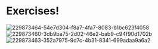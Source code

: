 # Exercises!
![229873464-54e7d304-f8a7-4fa7-8083-b1bc623f4058](https://user-images.githubusercontent.com/74465348/236480581-ee1ef2a2-03b5-4f1c-a366-160d597f97cf.png)
![229873460-3db9ba75-2d02-46e2-bab9-c94f90d1702b](https://user-images.githubusercontent.com/74465348/236480586-112c855e-9f6b-416f-ae5d-0a5f2f7e0194.png)
![229873463-352a7975-9d7c-4b31-8341-699adaa9a6a2](https://user-images.githubusercontent.com/74465348/236480592-aead3d22-0e7c-4406-9235-44b05454abbb.png)
